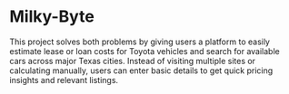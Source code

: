 # Milky-Byte
This project solves both problems by giving users a platform to easily estimate lease or loan costs for Toyota vehicles and search for available cars across major Texas cities. Instead of visiting multiple sites or calculating manually, users can enter basic details to get quick pricing insights and relevant listings.
